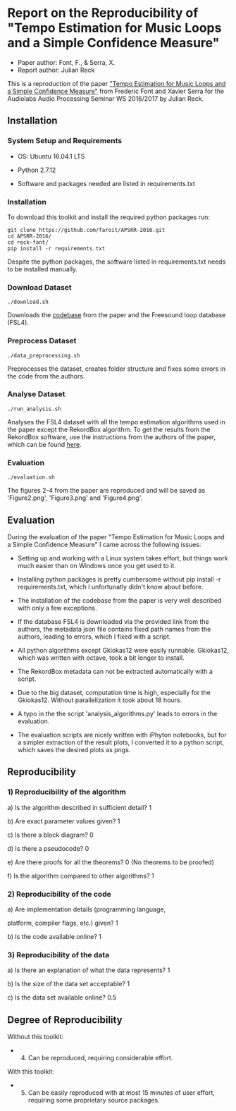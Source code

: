 # Report on the Reproducibility of "Tempo Estimation for Music Loops and a Simple Confidence Measure"

- Paper author: Font, F., & Serra, X.
- Report author: Julian Reck

This is a reproduction of the paper ["Tempo Estimation for Music Loops and a Simple Confidence Measure"](http://mtg.upf.edu/node/3479) from Frederic Font and Xavier Serra for the Audiolabs Audio Processing Seminar WS 2016/2017 by Julian Reck.

## Installation

### System Setup and Requirements

* OS:	Ubuntu 16.04.1 LTS

* Python 2.7.12

* Software and packages needed are listed in requirements.txt

### Installation

To download this toolkit and install the required python packages run:

    git clone https://github.com/faroit/APSRR-2016.git
    cd APSRR-2016/
    cd reck-font/
    pip install -r requirements.txt
    
Despite the python packages, the software listed in requirements.txt needs to be installed manually.

### Download Dataset

    ./download.sh
    
Downloads the [codebase](https://github.com/ffont/ismir2016) from the paper and the Freesound loop database (FSL4).

### Preprocess Dataset

    ./data_preprocessing.sh
    
Preprocesses the dataset, creates folder structure and fixes some errors in the code from the authors.

### Analyse Dataset   

    ./run_analysis.sh
    
Analyses the FSL4 dataset with all the tempo estimation algorithms used in the paper except the RekordBox algorithm. To get the results from the RekordBox software, use the instructions from the authors of the paper, which can be found [here](https://github.com/ffont/ismir2016/blob/master/docs/analyze_dataset.md#rekbox).

### Evaluation

    ./evaluation.sh

The figures 2-4 from the paper are reproduced and will be saved as 'Figure2.png', 'Figure3.png' and 'Figure4.png'.


## Evaluation

During the evaluation of the paper "Tempo Estimation for Music Loops and a Simple Confidence Measure" I came across the following issues:

* Setting up and working with a Linux system takes effort, but things work much easier than on Windows once you get used to it.

* Installing python packages is pretty cumbersome without pip install -r requirements.txt, which I unfortunatly didn't know about before.

* The installation of the codebase from the paper is very well described with only a few exceptions.

* If the database FSL4 is downloaded via the provided link from the authors, the metadata json file contains fixed path names from the authors, leading to errors, which I fixed with a script.

* All python algorithms except Gkiokas12 were easily runnable. Gkiokas12, which was written with octave, took a bit longer to install.

* The RekordBox metadata can not be extracted automatically with a script.

* Due to the big dataset, computation time is high, especially for the Gkiokas12. Without parallelization it took about 18 hours. 

* A typo in the the script 'analysis_algorithms.py' leads to errors in the evaluation.

* The evaluation scripts are nicely written with iPhyton notebooks, but for a simpler extraction of the result plots, I converted it to a python script, which saves the desired plots as pngs.

## Reproducibility

### 1) Reproducibility of the algorithm

a) Is the algorithm described in sufficient detail? 1

b) Are exact parameter values given? 1

c) Is there a block diagram? 0

d) Is there a pseudocode? 0

e) Are there proofs for all the theorems? 0 (No theorems to be proofed)

f) Is the algorithm compared to other algorithms? 1


### 2) Reproducibility of the code

a) Are implementation details (programming language,

platform, compiler flags, etc.) given? 1

b) Is the code available online? 1


###  3) Reproducibility of the data

a) Is there an explanation of what the data represents? 1

b) Is the size of the data set acceptable? 1

c) Is the data set available online? 0.5


## Degree of Reproducibility

Without this toolkit: 

* 4. Can be reproduced, requiring considerable effort.

With this toolkit: 

* 5. Can be easily reproduced with at most 15 minutes of user effort, requiring some proprietary source packages.
